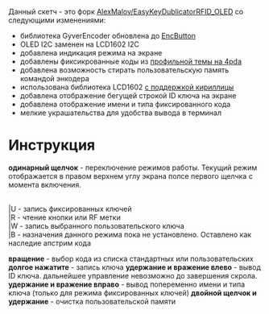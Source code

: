 Данный скетч - это форк [AlexMalov/EasyKeyDublicatorRFID_OLED](https://github.com/AlexMalov/EasyKeyDublicatorRFID_OLED) со следующими изменениями:
* библиотека GyverEncoder обновлена до [EncButton](https://github.com/GyverLibs/EncButton)
* OLED I2C заменен на LCD1602 I2C
* добавлена индикация режима на экране
* добавлены фиксикрованные коды из [профильной темы на 4pda](https://4pda.to/forum/index.php?showtopic=953401&st=340#entry120324032)
* добавлена возможность стирать пользовательскую память командой энкодера
* использована библиотека LCD1602 [с поддержкой кириллицы](https://github.com/ssilver2007/LCD_1602_RUS_ALL)
* добавлена отображение бегущей строкой ID ключа на экране
* добавлена отображение имени и типа фиксированного кода 
* мелкие украшательства для удобства вывода в терминал


# Инструкция
**одинарный щелчок** - переключение режимов работы. Текущий режим отображается в правом верхнем углу экрана полсе первого щелчка с момента включения.

 <br>|U - запись фиксированных ключей
 <br>|R - чтение кнопки или RF метки
 <br>|W - запись выбранного пользовательского ключа
 <br>|B - назначения данного режима пока не установлено. Оставлено как наследие апстрим кода

**вращение** - выбор кода из списка стандартных или пользовательских
**долгое нажатите** - запись ключа
**удержание и вражение влево** - вывод ID ключа. дальнейшее управление невозможно до завершения скрола.
**удержание и вражение вправо** - вывод попеременно имени и типа ключа (только для режима фиксированных ключей)
**двойной щелчок и удержание** - очистка пользовательской памяти


